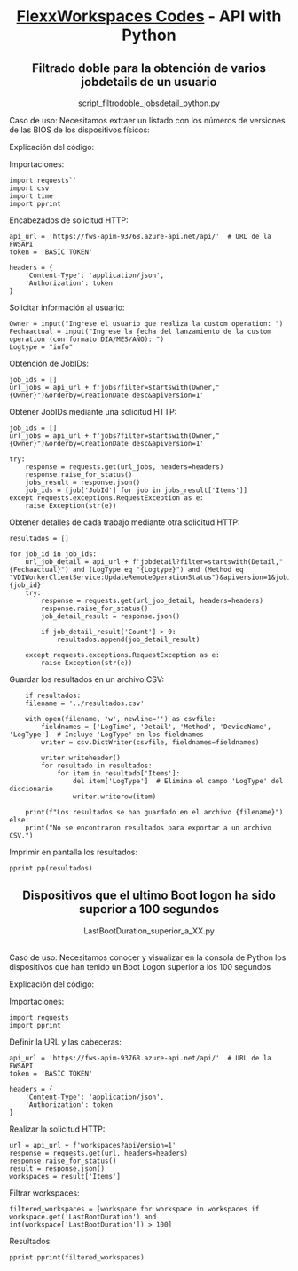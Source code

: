 <div align="center">
  </a>
  <h1><a href="https://github.com/jonysky2023/FlexxWorkspaces_examples/">FlexxWorkspaces Codes</a> - API with Python</h1>

## Filtrado doble para la obtención de varios jobdetails de un usuario
script_filtrodoble_jobsdetail_python.py</div>

Caso de uso:
Necesitamos extraer un listado con los números de versiones de las BIOS de los dispositivos físicos:​

Explicación del código:

Importaciones:

    import requests``
    import csv
    import time
    import pprint

Encabezados de solicitud HTTP:

    api_url = 'https://fws-apim-93768.azure-api.net/api/'  # URL de la FWSAPI
    token = 'BASIC TOKEN'

    headers = {
        'Content-Type': 'application/json',
        'Authorization': token
    }
    
Solicitar información al usuario:

    Owner = input("Ingrese el usuario que realiza la custom operation: ")
    Fechaactual = input("Ingrese la fecha del lanzamiento de la custom operation (con formato DIA/MES/AÑO): ")
    Logtype = "info"

Obtención de JobIDs:

    job_ids = []
    url_jobs = api_url + f'jobs?filter=startswith(Owner,"{Owner}")&orderby=CreationDate desc&apiversion=1'
    
Obtener JobIDs mediante una solicitud HTTP:

    job_ids = []
    url_jobs = api_url + f'jobs?filter=startswith(Owner,"{Owner}")&orderby=CreationDate desc&apiversion=1'

    try:
        response = requests.get(url_jobs, headers=headers)
        response.raise_for_status()
        jobs_result = response.json()
        job_ids = [job['JobId'] for job in jobs_result['Items']]
    except requests.exceptions.RequestException as e:
        raise Exception(str(e))

Obtener detalles de cada trabajo mediante otra solicitud HTTP:

    resultados = []

    for job_id in job_ids:
        url_job_detail = api_url + f'jobdetail?filter=startswith(Detail,"{Fechaactual}") and (LogType eq "{Logtype}") and (Method eq     "VDIWorkerClientService:UpdateRemoteOperationStatus")&apiversion=1&jobid={job_id}'
        try:
            response = requests.get(url_job_detail, headers=headers)
            response.raise_for_status()
            job_detail_result = response.json()

            if job_detail_result['Count'] > 0:
                resultados.append(job_detail_result)

        except requests.exceptions.RequestException as e:
            raise Exception(str(e))


Guardar los resultados en un archivo CSV:

        if resultados:
        filename = '../resultados.csv'

        with open(filename, 'w', newline='') as csvfile:
            fieldnames = ['LogTime', 'Detail', 'Method', 'DeviceName', 'LogType']  # Incluye 'LogType' en los fieldnames
            writer = csv.DictWriter(csvfile, fieldnames=fieldnames)

            writer.writeheader()
            for resultado in resultados:
                for item in resultado['Items']:
                    del item['LogType']  # Elimina el campo 'LogType' del diccionario
                    writer.writerow(item)

        print(f"Los resultados se han guardado en el archivo {filename}")
    else:
        print("No se encontraron resultados para exportar a un archivo CSV.")

Imprimir en pantalla los resultados:

    pprint.pp(resultados)

## <div align="center">Dispositivos que el ultimo Boot logon ha sido superior a 100 segundos
<div align="center">LastBootDuration_superior_a_XX.py</div><br>

Caso de uso:
Necesitamos conocer y visualizar en la consola de Python los dispositivos que han tenido un Boot Logon superior a los 100 segundos

Explicación del código:

Importaciones:

    import requests
    import pprint

Definir la URL y las cabeceras:

    api_url = 'https://fws-apim-93768.azure-api.net/api/'  # URL de la FWSAPI
    token = 'BASIC TOKEN'

    headers = {
        'Content-Type': 'application/json',
        'Authorization': token
    }

Realizar la solicitud HTTP:

    url = api_url + f'workspaces?apiVersion=1'  
    response = requests.get(url, headers=headers)
    response.raise_for_status()
    result = response.json()
    workspaces = result['Items']

Filtrar workspaces:

    filtered_workspaces = [workspace for workspace in workspaces if workspace.get('LastBootDuration') and int(workspace['LastBootDuration']) > 100]

Resultados:

    pprint.pprint(filtered_workspaces)

    
